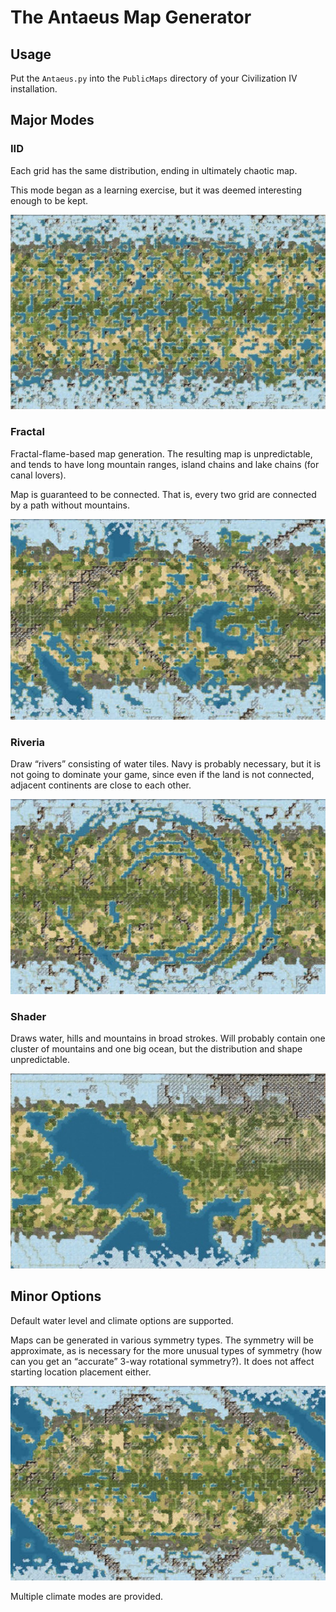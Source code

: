 The Antaeus Map Generator
=========================

## Usage
Put the `Antaeus.py` into the `PublicMaps` directory of your Civilization IV installation.

## Major Modes

### IID
Each grid has the same distribution, ending in ultimately chaotic map.

This mode began as a learning exercise, but it was deemed interesting enough to be kept.

![IID Example](https://raw.githubusercontent.com/ahyangyi/Civ4-mapgen/master/images/iid.jpg)

### Fractal
Fractal-flame-based map generation. The resulting map is unpredictable, and tends to have long mountain ranges, island chains and lake chains (for canal lovers).

Map is guaranteed to be connected. That is, every two grid are connected by a path without mountains.

![Fractal Example](https://raw.githubusercontent.com/ahyangyi/Civ4-mapgen/master/images/fractal.jpg)

### Riveria
Draw “rivers” consisting of water tiles. Navy is probably necessary, but it is not going to dominate your game, since even if the land is not connected, adjacent continents are close to each other.

![Riveria Example](https://raw.githubusercontent.com/ahyangyi/Civ4-mapgen/master/images/riveria.jpg)

### Shader
Draws water, hills and mountains in broad strokes. Will probably contain one cluster of mountains and one big ocean, but the distribution and shape unpredictable.

![Shader Example](https://raw.githubusercontent.com/ahyangyi/Civ4-mapgen/master/images/shader.jpg)

## Minor Options
Default water level and climate options are supported.

Maps can be generated in various symmetry types. The symmetry will be approximate, as is necessary for the more unusual types of symmetry (how can you get an “accurate” 3-way rotational symmetry?). It does not affect starting location placement either.

![2-way rotational symmetry](https://raw.githubusercontent.com/ahyangyi/Civ4-mapgen/master/images/symmetry.jpg)

Multiple climate modes are provided.
